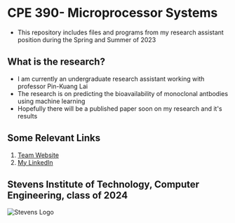 # CPE 390- Microprocessor Systems
* This repository includes files and programs from my research assistant position during the Spring and Summer of 2023

## What is the research?
* I am currently an undergraduate research assistant working with professor Pin-Kuang Lai
* The research is on predicting the bioavailability of monoclonal antbodies using machine learning
* Hopefully there will be a published paper soon on my research and it's results

## Some Relevant Links
1. [Team Website](https://sites.google.com/stevens.edu/pklab/people?authuser=0)
2. [My LinkedIn](https://www.linkedin.com/in/angeltomasordonezretamar/)

## Stevens Institute of Technology, Computer Engineering, class of 2024
![Stevens Logo](https://web.stevens.edu/news/newspoints/brand-logos/2020/Circular/Stevens-Circular-Logo-2020_RED.png)
